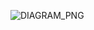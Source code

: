 ![DIAGRAM_PNG](https://github.com/Joska99/joska/tree/main/terraform/modules/aws/vpc_privat_and_public_subnet/diagram.drawio.png)
